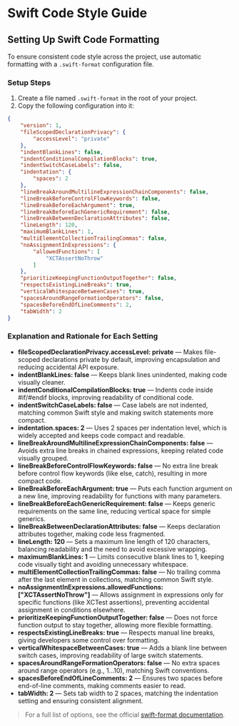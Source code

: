 # Swift Code Style Guide

## Setting Up Swift Code Formatting

To ensure consistent code style across the project, use automatic formatting with a `.swift-format` configuration file.

### Setup Steps

1. Create a file named `.swift-format` in the root of your project.
2. Copy the following configuration into it:

```json
{
    "version": 1,
    "fileScopedDeclarationPrivacy": {
        "accessLevel": "private"
    },
    "indentBlankLines": false,
    "indentConditionalCompilationBlocks": true,
    "indentSwitchCaseLabels": false,
    "indentation": {
        "spaces": 2
    },
    "lineBreakAroundMultilineExpressionChainComponents": false,
    "lineBreakBeforeControlFlowKeywords": false,
    "lineBreakBeforeEachArgument": true,
    "lineBreakBeforeEachGenericRequirement": false,
    "lineBreakBetweenDeclarationAttributes": false,
    "lineLength": 120,
    "maximumBlankLines": 1,
    "multiElementCollectionTrailingCommas": false,
    "noAssignmentInExpressions": {
        "allowedFunctions": [
            "XCTAssertNoThrow"
        ]
    },
    "prioritizeKeepingFunctionOutputTogether": false,
    "respectsExistingLineBreaks": true,
    "verticalWhitespaceBetweenCases": true,
    "spacesAroundRangeFormationOperators": false,
    "spacesBeforeEndOfLineComments": 2,
    "tabWidth": 2
}
```

### Explanation and Rationale for Each Setting

- **fileScopedDeclarationPrivacy.accessLevel: private** — Makes file-scoped declarations private by default, improving encapsulation and reducing accidental API exposure.
- **indentBlankLines: false** — Keeps blank lines unindented, making code visually cleaner.
- **indentConditionalCompilationBlocks: true** — Indents code inside #if/#endif blocks, improving readability of conditional code.
- **indentSwitchCaseLabels: false** — Case labels are not indented, matching common Swift style and making switch statements more compact.
- **indentation.spaces: 2** — Uses 2 spaces per indentation level, which is widely accepted and keeps code compact and readable.
- **lineBreakAroundMultilineExpressionChainComponents: false** — Avoids extra line breaks in chained expressions, keeping related code visually grouped.
- **lineBreakBeforeControlFlowKeywords: false** — No extra line break before control flow keywords (like else, catch), resulting in more compact code.
- **lineBreakBeforeEachArgument: true** — Puts each function argument on a new line, improving readability for functions with many parameters.
- **lineBreakBeforeEachGenericRequirement: false** — Keeps generic requirements on the same line, reducing vertical space for simple generics.
- **lineBreakBetweenDeclarationAttributes: false** — Keeps declaration attributes together, making code less fragmented.
- **lineLength: 120** — Sets a maximum line length of 120 characters, balancing readability and the need to avoid excessive wrapping.
- **maximumBlankLines: 1** — Limits consecutive blank lines to 1, keeping code visually tight and avoiding unnecessary whitespace.
- **multiElementCollectionTrailingCommas: false** — No trailing comma after the last element in collections, matching common Swift style.
- **noAssignmentInExpressions.allowedFunctions: ["XCTAssertNoThrow"]** — Allows assignment in expressions only for specific functions (like XCTest assertions), preventing accidental assignment in conditions elsewhere.
- **prioritizeKeepingFunctionOutputTogether: false** — Does not force function output to stay together, allowing more flexible formatting.
- **respectsExistingLineBreaks: true** — Respects manual line breaks, giving developers some control over formatting.
- **verticalWhitespaceBetweenCases: true** — Adds a blank line between switch cases, improving readability of large switch statements.
- **spacesAroundRangeFormationOperators: false** — No extra spaces around range operators (e.g., 1...10), matching Swift conventions.
- **spacesBeforeEndOfLineComments: 2** — Ensures two spaces before end-of-line comments, making comments easier to read.
- **tabWidth: 2** — Sets tab width to 2 spaces, matching the indentation setting and ensuring consistent alignment.

> For a full list of options, see the official [swift-format documentation](https://github.com/apple/swift-format).
